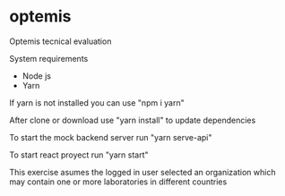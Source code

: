 # optemis

Optemis tecnical evaluation

System requirements

- Node js
- Yarn

If yarn is not installed you can use "npm i yarn"

After clone or download use "yarn install" to update dependencies

To start the mock backend server run "yarn serve-api"

To start react proyect run "yarn start"

This exercise asumes the logged in user selected an organization which may contain one or more laboratories in different countries
